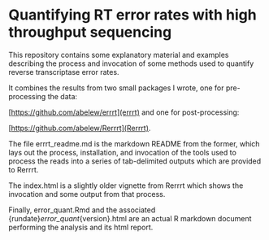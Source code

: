 # Quantifying RT error rates with high throughput sequencing

This repository contains some explanatory material and examples describing the process
and invocation of some methods used to quantify reverse transcriptase error rates.

It combines the results from two small packages I wrote, one for pre-processing the data:

[https://github.com/abelew/errrt](errrt) and one for post-processing:

[https://github.com/abelew/Rerrrt](Rerrrt).

The file errrt_readme.md is the markdown README from the former, which lays out the process, 
installation, and invocation of the tools used to process the reads into a series of
tab-delimited outputs which are provided to Rerrrt.

The index.html is a slightly older vignette from Rerrrt which shows the invocation and
some output from that process.

Finally, error_quant.Rmd and the associated {rundate}_error_quant_{version}.html are
an actual R markdown document performing the analysis and its html report.
